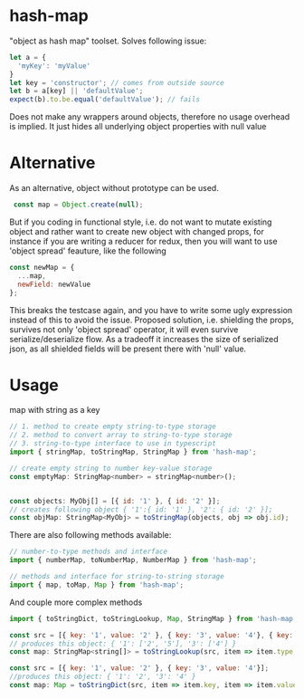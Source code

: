 # hash-map
"object as hash map" toolset.
Solves following issue:
```js
let a = {
  'myKey': 'myValue'
}
let key = 'constructor'; // comes from outside source
let b = a[key] || 'defaultValue';
expect(b).to.be.equal('defaultValue'); // fails
```

Does not make any wrappers around objects, therefore no usage overhead is implied. It just hides all underlying object properties with null value

# Alternative
As an alternative, object without prototype can be used.
```js
 const map = Object.create(null);
```

But if you coding in functional style, i.e. do not want to mutate existing object and rather want to create new object with changed props, for instance if you are writing a reducer for redux, then you will want to use 'object spread' feauture, like the following
```js
const newMap = {
  ...map,
  newField: newValue
};
```
This breaks the testcase again, and you have to write some ugly expression instead of this to avoid the issue.
Proposed solution, i.e. shielding the props, survives not only 'object spread' operator, it will even survive serialize/deserialize flow.
As a tradeoff it increases the size of serialized json, as all shielded fields will be present there with 'null' value.

# Usage

map with string as a key
```js
// 1. method to create empty string-to-type storage
// 2. method to convert array to string-to-type storage
// 3. string-to-type interface to use in typescript
import { stringMap, toStringMap, StringMap } from 'hash-map'; 

// create empty string to number key-value storage
const emptyMap: StringMap<number> = stringMap<number>(); 


const objects: MyObj[] = [{ id: '1' }, { id: '2' }];
// creates following object { '1':{ id: '1' }, '2': { id: '2' }];
const objMap: StringMap<MyObj> = toStringMap(objects, obj => obj.id); 
```

There are also following methods available:
```js
// number-to-type methods and interface
import { numberMap, toNumberMap, NumberMap } from 'hash-map';

// methods and interface for string-to-string storage
import { map, toMap, Map } from 'hash-map';  
```

And couple more complex methods
```js
import { toStringDict, toStringLookup, Map, StringMap } from 'hash-map';

const src = [{ key: '1', value: '2' }, { key: '3', value: '4'}, { key: '1', value: '5' }];
// produces this object: { '1': ['2', '5'], '3': ['4'] }
const map: StringMap<string[]> = toStringLookup(src, item => item.type, item => item.value);

const src = [{ key: '1', value: '2' }, { key: '3', value: '4'}];
//produces this object: { '1': '2', '3': '4' }
const map: Map = toStringDict(src, item => item.key, item => item.value);
```